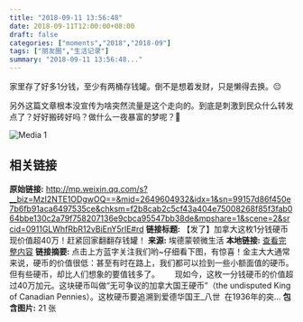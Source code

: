 ```yaml
---
title: "2018-09-11 13:56:48"
date: 2018-09-11T12:00:00+08:00
draft: false
categories: ["moments","2018","2018-09"]
tags: ["朋友圈","生活记录"]
summary: "2018-09-11 13:56:48..."
---
```


家里存了好多1分钱，至少有两桶存钱罐。倒不是想着发财，只是懒得去换。😔

另外这篇文章根本没宣传为啥突然流量是这个走向的。到底是刺激到民众什么转发点了？好好搬砖好吗？做什么一夜暴富的梦呢？🙂

![Media 1](/Moments/photos/2018-09-11/201809111356480.jpg)

## 相关链接

**原始链接:** http://mp.weixin.qq.com/s?__biz=MzI2NTE1ODgwOQ==&mid=2649604932&idx=1&sn=99157d86f450e7b6fb91aca6497535ce&chksm=f2b8cab2c5cf43a404e75008268f85f3fab064bbe130c2a79f758207136e9cbca95547bb38de&mpshare=1&scene=2&srcid=0911GLWhfRbR12vBiEnY5rlE#rd
**链接标题:** 【发了】加拿大这枚1分钱硬币现价值超40万！赶紧回家翻翻存钱罐！
**来源:** 埃德蒙顿微生活
**本地链接:** [查看完整内容](/link_content/2018/09/2018-09-11-2/link_content/)
**链接摘要:** 点击上方蓝字关注我们哟~仔细看下图，有惊喜！金主大大通常来说，硬币的价值很低：甚至有时在路上，我们都可以捡到一些小额面值的硬币。但有些硬币，却比人们想象的要值钱多了。       现如今，这枚一分钱硬币的价值超过40万加元。这块硬币叫做“无可争议的加拿大国王硬币”（the undisputed King of Canadian Pennies）。这枚硬币要追溯到爱德华国王_八世  在1936年的突...
**包含图片:** 21 张


